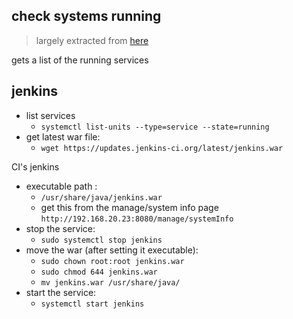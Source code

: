 ## check systems running

> largely extracted from [here](https://www.baeldung.com/ops/jenkins-war-update)



gets a list of the running services



## jenkins
* list services
	* `systemctl list-units --type=service --state=running`
* get latest war file:
	* `wget https://updates.jenkins-ci.org/latest/jenkins.war`

CI's jenkins
* executable path : 
	* `/usr/share/java/jenkins.war`
	* get this from the manage/system info page `http://192.168.20.23:8080/manage/systemInfo`
* stop the service:
	* `sudo systemctl stop jenkins`
* move the war (after setting it executable):
	* `sudo chown root:root jenkins.war`
	* `sudo chmod 644 jenkins.war`
	* `mv jenkins.war /usr/share/java/`
* start the service:
	* `systemctl start jenkins`



<!--stackedit_data:
eyJoaXN0b3J5IjpbMTE1NTU5ODMxMSwtMTQ4MDgxNzU3LDI1Mz
A2NTc0N119
-->